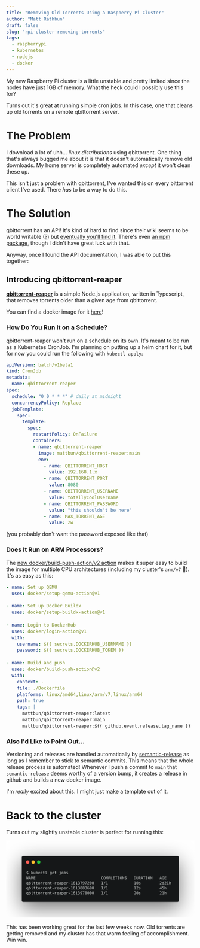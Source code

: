 ```yaml
---
title: "Removing Old Torrents Using a Raspberry Pi Cluster"
author: "Matt Rathbun"
draft: false
slug: "rpi-cluster-removing-torrents"
tags:
  - raspberrypi
  - kubernetes
  - nodejs
  - docker
---
```


My new Raspberry Pi cluster is a little unstable and pretty limited since the nodes have just 1GB of memory. What the heck could I possibly use this for?

Turns out it's great at running simple cron jobs. In this case, one that cleans up old torrents on a remote qbittorrent server.

<!--more-->

# The Problem

I download a lot of uhh... _linux distributions_ using qbittorrent. One thing that's always bugged me about it is that it doesn't automatically remove old downloads. My home server is completely automated _except_ it won't clean these up.

This isn't just a problem with qbittorrent, I've wanted this on every bittorrent client I've used. There _has_ to be a way to do this.

# The Solution

qbittorrent has an API! It's kind of hard to find since their wiki seems to be world writable ([?](https://github.com/qbittorrent/qBittorrent/wiki/Web-API-Documentation)) but [eventually you'll find it](https://github.com/qbittorrent/qBittorrent/wiki/Web-API-Documentation/87ec6b289ea5376b648e8cbb1373fb538da9f01d). There's even [an npm package](https://www.npmjs.com/package/qbittorrent-api-v2), though I didn't have great luck with that.

Anyway, once I found the API documentation, I was able to put this together:

## Introducing qbittorrent-reaper

**[qbittorrent-reaper](https://github.com/mattbun/qbittorrent-reaper)** is a simple Node.js application, written in Typescript, that removes torrents older than a given age from qbittorrent.

You can find a docker image for it [here](https://hub.docker.com/r/mattbun/qbittorrent-reaper)!

### How Do You Run It on a Schedule?

qbittorrent-reaper won't run on a schedule on its own. It's meant to be run as a Kubernetes CronJob. I'm planning on putting up a helm chart for it, but for now you could run the following with `kubectl apply`:

```yaml
apiVersion: batch/v1beta1
kind: CronJob
metadata:
  name: qbittorrent-reaper
spec:
  schedule: "0 0 * * *" # daily at midnight
  concurrencyPolicy: Replace
  jobTemplate:
    spec:
      template:
        spec:
          restartPolicy: OnFailure
          containers:
          - name: qbittorrent-reaper
            image: mattbun/qbittorrent-reaper:main
            env:
              - name: QBITTORRENT_HOST
                value: 192.168.1.x
              - name: QBITTORRENT_PORT
                value: 8080
              - name: QBITTORRENT_USERNAME
                value: totallyCoolUsername
              - name: QBITTORRENT_PASSWORD
                value: "this shouldn't be here"
              - name: MAX_TORRENT_AGE
                value: 2w
```

(you probably don't want the password exposed like that)

### Does It Run on ARM Processors?

The [new docker/build-push-action/v2 action](https://www.docker.com/blog/docker-v2-github-action-is-now-ga/) makes it super easy to build the image for multiple CPU architectures (including my cluster's `arm/v7` 🎉). It's as easy as this:

```yaml
- name: Set up QEMU
  uses: docker/setup-qemu-action@v1

- name: Set up Docker Buildx
  uses: docker/setup-buildx-action@v1

- name: Login to DockerHub
  uses: docker/login-action@v1
  with:
    username: ${{ secrets.DOCKERHUB_USERNAME }}
    password: ${{ secrets.DOCKERHUB_TOKEN }}

- name: Build and push
  uses: docker/build-push-action@v2
  with:
    context: .
    file: ./Dockerfile
    platforms: linux/amd64,linux/arm/v7,linux/arm64
    push: true
    tags: |
      mattbun/qbittorrent-reaper:latest
      mattbun/qbittorrent-reaper:main
      mattbun/qbittorrent-reaper:${{ github.event.release.tag_name }}
```

### Also I'd Like to Point Out...

Versioning and releases are handled automatically by [semantic-release](https://github.com/semantic-release/semantic-release) as long as I remember to stick to semantic commits. This means that the whole release process is automated! Whenever I push a commit to `main` that `semantic-release` deems worthy of a version bump, it creates a release in github and builds a new docker image.

I'm _really_ excited about this. I might just make a template out of it.

# Back to the cluster

Turns out my slightly unstable cluster is perfect for running this:

![Three successful jobs!](kubectl_jobs.png)

This has been working great for the last few weeks now. Old torrents are getting removed and my cluster has that warm feeling of accomplishment. Win win.
